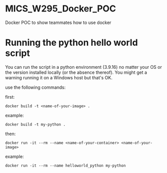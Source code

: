 # MICS_W295_Docker_POC
Docker POC to show teammates how to use docker

# Running the python hello world script
You can run the script in a python environment (3.9.16) no matter your OS or the version installed locally (or the absence thereof). You might get a warning running it on a Windows host but that's OK.

use the following commands:

first:

```docker build -t <name-of-your-image> .```

example:

``` docker build -t my-python . ```


then:

``` docker run -it --rm --name <name-of-your-container> <name-of-your-image>  ```

example:

``` docker run -it --rm --name helloworld_python my-python ```
